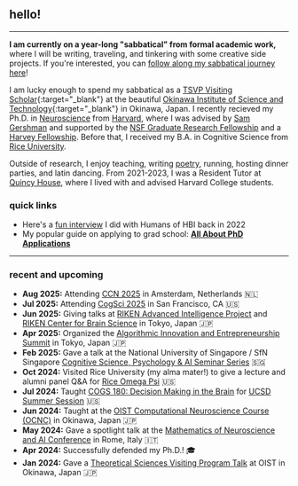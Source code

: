## hello!
***
**I am currently on a year-long "sabbatical" from formal academic work,** where I will be writing, traveling, and tinkering with some creative side projects. If you're interested, you can [follow along my sabbatical journey here](https://sabbatical.lucylai.com/)!

I am lucky enough to spend my sabbatical as a [TSVP Visiting Scholar](https://groups.oist.jp/tsvp){:target="_blank"} at the beautiful [Okinawa Institute of Science and Technology](https://oist.jp){:target="_blank"} in Okinawa, Japan. I recently recieved my Ph.D. in <a href="https://pinphd.hms.harvard.edu/" target="_blank">Neuroscience</a> from <a href="http://www.harvard.edu" target="_blank">Harvard</a>, where I was advised by <a href="http://gershmanlab.com/people/sam.html" target="_blank">Sam Gershman</a> and supported by the <a href="https://www.nsfgrfp.org/" target="_blank">NSF Graduate Research Fellowship</a> and a <a href="https://www.28twelvefoundation.org/" target="_blank">Harvey Fellowship</a>. Before that, I received my B.A. in Cognitive Science from <a href="http://www.rice.edu/" target="_blank">Rice University</a>.

Outside of research, I enjoy teaching, writing <a href="http://subcorticalsongs.wordpress.com/" target="_blank">poetry</a>, running, hosting dinner parties, and latin dancing. From 2021-2023, I was a Resident Tutor at <a href="https://quincy.harvard.edu/" target="_blank">Quincy House</a>, where I lived with and advised Harvard College students.

### quick links
* Here's a [fun interview](https://brain.harvard.edu/hbi_humans/lucy-lai/) I did with Humans of HBI back in 2022
* My popular guide on applying to grad school: **[All About PhD Applications](https://lucylai.com/blog/gradapps)**

***

### recent and upcoming
* **Aug 2025:** Attending [CCN 2025](https://2025.ccneuro.org/) in Amsterdam, Netherlands 🇳🇱
* **Jul 2025:** Attending [CogSci 2025](https://cognitivesciencesociety.org/cogsci-2025/) in San Francisco, CA 🇺🇸
* **Jun 2025:** Giving talks at [RIKEN Advanced Intelligence Project](https://www.riken.jp/en/research/labs/aip/) and [RIKEN Center for Brain Science](https://cbs.riken.jp/en/) in Tokyo, Japan 🇯🇵
* **Apr 2025:** Organized the [Algorithmic Innovation and Entrepreneurship Summit](https://www.algopreneurship.ai/) in Tokyo, Japan 🇯🇵
* **Feb 2025:** Gave a talk at the National University of Singapore / SfN Singapore [Cognitive Science, Psychology & AI Seminar Series](https://sfn.sg/cognitive-science-psychology-ai-seminar-series-3/) 🇸🇬
* **Oct 2024:** Visited Rice University (my alma mater!) to give a lecture and alumni panel Q&A for [Rice Omega Psi](https://www.instagram.com/riceomegapsi/) 🇺🇸
* **Jul 2024:** Taught [COGS 180: Decision Making in the Brain](https://cogs180.github.io/su24/) for [UCSD Summer Session](https://summersession.ucsd.edu/) 🇺🇸
* **Jun 2024:** Taught at the [OIST Computational Neuroscience Course (OCNC)](https://groups.oist.jp/ocnc) in Okinawa, Japan 🇯🇵
* **May 2024:** Gave a spotlight talk at the [Mathematics of Neuroscience and AI Conference](https://neuromonster.org/) in Rome, Italy 🇮🇹
* **Apr 2024:** Successfully defended my Ph.D.! 🎓
* **Jan 2024:** Gave a [Theoretical Sciences Visiting Program Talk](https://www.youtube.com/watch?v=HRle-fddpYo) at OIST in Okinawa, Japan 🇯🇵
